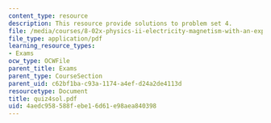 ```yaml
---
content_type: resource
description: This resource provide solutions to problem set 4.
file: /media/courses/8-02x-physics-ii-electricity-magnetism-with-an-experimental-focus-spring-2005/4aedc958588febe16d61e98aea840398_quiz4sol.pdf
file_type: application/pdf
learning_resource_types:
- Exams
ocw_type: OCWFile
parent_title: Exams
parent_type: CourseSection
parent_uid: c62bf1ba-c93a-1174-a4ef-d24a2de4113d
resourcetype: Document
title: quiz4sol.pdf
uid: 4aedc958-588f-ebe1-6d61-e98aea840398
---
```

